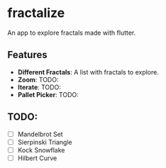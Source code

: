 # fractalize

An app to explore fractals made with flutter.

## Features
- **Different Fractals**: A list with fractals to explore.
- **Zoom**: TODO:
- **Iterate**: TODO:
- **Pallet Picker**: TODO:

## TODO:
- [ ] Mandelbrot Set
- [ ] Sierpinski Triangle
- [ ] Kock Snowflake
- [ ] Hilbert Curve
